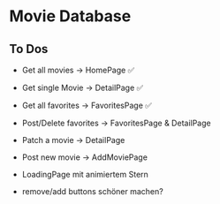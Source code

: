 # Movie Database

## To Dos

- Get all movies -> HomePage ✅
- Get single Movie -> DetailPage ✅
- Get all favorites -> FavoritesPage ✅
- Post/Delete favorites -> FavoritesPage & DetailPage
- Patch a movie -> DetailPage
- Post new movie -> AddMoviePage

- LoadingPage mit animiertem Stern
- remove/add buttons schöner machen?
